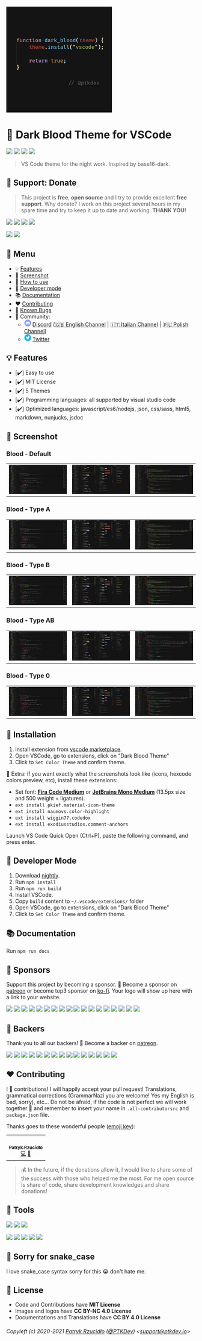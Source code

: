 [![Dark Blood Theme for VSCode](https://raw.githubusercontent.com/ptkdev/vscode-theme-dark-blood/master/.github/assets/dark-blood-theme.png)](https://marketplace.visualstudio.com/items?itemName=ptkdev.dark-blood-theme)

# 🎨 Dark Blood Theme for VSCode

[![](https://img.shields.io/badge/version-v2.0.6-lightgrey.svg)](https://github.com/ptkdev/vscode-theme-dark-blood/releases) [![](https://img.shields.io/badge/license-MIT-brightgreen.svg)](https://github.com/ptkdev/vscode-theme-dark-blood/blob/master/LICENSE.md) [![](https://img.shields.io/badge/ES-9-F7DF1E.svg)](https://wikipedia.org/wiki/ECMAScript) [![](https://snyk.io/test/github/ptkdev/vscode-theme-dark-blood/badge.svg)](https://snyk.io/test/github/ptkdev/vscode-theme-dark-blood)

> VS Code theme for the night work. Inspired by base16-dark.

## 🎁 Support: Donate
> This project is **free**, **open source** and I try to provide excellent **free support**. Why donate? I work on this project several hours in my spare time and try to keep it up to date and working. **THANK YOU!**

[![](https://img.shields.io/badge/donate-paypal-005EA6.svg)](https://www.paypal.me/ptkdev) [![](https://img.shields.io/badge/donate-patreon-F87668.svg)](https://www.patreon.com/ptkdev) [![](https://img.shields.io/badge/donate-sponsors-ea4aaa.svg)](https://github.com/sponsors/ptkdev/)  [![](https://img.shields.io/badge/donate-ko--fi-29abe0.svg)](https://ko-fi.com/ptkdev)

![](https://img.shields.io/badge/bitcoin-35jQmZCy4nsxoMM3QPFrnZePDVhdKaHMRH-E38B29.svg) ![](https://img.shields.io/badge/ethereum-0x8b8171661bEb032828e82baBb0B5B98Ba8fBEBFc-4E8EE9.svg)

## 📎 Menu
- 💡 [Features](#-features)
- 👔 [Screenshot](#-screenshot)
- 🚀 [How to use](#-installation)
- 🔨 [Developer mode](#-developer-mode)
- 📚 [Documentation](#-documentation)
- ❤️ [Contributing](#-contributing)
- 🐛 [Known Bugs](https://github.com/ptkdev/vscode-theme-dark-blood/issues?q=is%3Aopen+is%3Aissue+label%3Abug)
- 🍻 Community:
  - <img src="https://raw.githubusercontent.com/ptkdev/vscode-theme-dark-blood/master/.github/assets/social_discord.png" height="18px"> [Discord](http://discord.ptkdev.io) ([🇬🇧 English Channel](https://discord.gg/4zW4KNz) | [🇮🇹 Italian Channel](https://discord.gg/4vggHge) | [🇵🇱 Polish Channel](https://discord.gg/exnyeD4))
  - <img src="https://raw.githubusercontent.com/ptkdev/vscode-theme-dark-blood/master/.github/assets/social_twitter.png" height="18px"> [Twitter](http://twitter.ptkdev.io)

## 💡 Features
* [✔️] Easy to use
* [✔️] MIT License
* [✔️] 5 Themes
* [✔️] Programming languages: all supported by visual studio code
* [✔️] Optimized languages: javascript/es6/nodejs, json, css/sass, html5, markdown, nunjucks, jsdoc

## 👔 Screenshot

### Blood - Default
<table>
	<tr>
		<td width="30%"><a href="https://raw.githubusercontent.com/ptkdev/vscode-theme-dark-blood/master/.github/assets/notype-1.png"><img width="100%" src="https://raw.githubusercontent.com/ptkdev/vscode-theme-dark-blood/master/.github/assets/notype-1.png"></a></td>
		<td width="30%"><a href="https://raw.githubusercontent.com/ptkdev/vscode-theme-dark-blood/master/.github/assets/notype-2.png"><img width="100%" src="https://raw.githubusercontent.com/ptkdev/vscode-theme-dark-blood/master/.github/assets/notype-2.png"></a></td>
		<td width="30%"><a href="https://raw.githubusercontent.com/ptkdev/vscode-theme-dark-blood/master/.github/assets/notype-3.png"><img width="100%" src="https://raw.githubusercontent.com/ptkdev/vscode-theme-dark-blood/master/.github/assets/notype-3.png"></a></td>
	</tr>
</table>

### Blood - Type A
<table>
	<tr>
		<td width="30%"><a href="https://raw.githubusercontent.com/ptkdev/vscode-theme-dark-blood/master/.github/assets/type-a-1.png"><img width="100%" src="https://raw.githubusercontent.com/ptkdev/vscode-theme-dark-blood/master/.github/assets/type-a-1.png"></a></td>
		<td width="30%"><a href="https://raw.githubusercontent.com/ptkdev/vscode-theme-dark-blood/master/.github/assets/type-a-2.png"><img width="100%" src="https://raw.githubusercontent.com/ptkdev/vscode-theme-dark-blood/master/.github/assets/type-a-2.png"></a></td>
		<td width="30%"><a href="https://raw.githubusercontent.com/ptkdev/vscode-theme-dark-blood/master/.github/assets/type-a-3.png"><img width="100%" src="https://raw.githubusercontent.com/ptkdev/vscode-theme-dark-blood/master/.github/assets/type-a-3.png"></a></td>
	</tr>
</table>

### Blood - Type B
<table>
	<tr>
		<td width="30%"><a href="https://raw.githubusercontent.com/ptkdev/vscode-theme-dark-blood/master/.github/assets/type-b-1.png"><img width="100%" src="https://raw.githubusercontent.com/ptkdev/vscode-theme-dark-blood/master/.github/assets/type-b-1.png"></a></td>
		<td width="30%"><a href="https://raw.githubusercontent.com/ptkdev/vscode-theme-dark-blood/master/.github/assets/type-b-2.png"><img width="100%" src="https://raw.githubusercontent.com/ptkdev/vscode-theme-dark-blood/master/.github/assets/type-b-2.png"></a></td>
		<td width="30%"><a href="https://raw.githubusercontent.com/ptkdev/vscode-theme-dark-blood/master/.github/assets/type-b-3.png"><img width="100%" src="https://raw.githubusercontent.com/ptkdev/vscode-theme-dark-blood/master/.github/assets/type-b-3.png"></a></td>
	</tr>
</table>

### Blood - Type AB
<table>
	<tr>
		<td width="30%"><a href="https://raw.githubusercontent.com/ptkdev/vscode-theme-dark-blood/master/.github/assets/type-ab-1.png"><img width="100%" src="https://raw.githubusercontent.com/ptkdev/vscode-theme-dark-blood/master/.github/assets/type-ab-1.png"></a></td>
		<td width="30%"><a href="https://raw.githubusercontent.com/ptkdev/vscode-theme-dark-blood/master/.github/assets/type-ab-2.png"><img width="100%" src="https://raw.githubusercontent.com/ptkdev/vscode-theme-dark-blood/master/.github/assets/type-ab-2.png"></a></td>
		<td width="30%"><a href="https://raw.githubusercontent.com/ptkdev/vscode-theme-dark-blood/master/.github/assets/type-ab-3.png"><img width="100%" src="https://raw.githubusercontent.com/ptkdev/vscode-theme-dark-blood/master/.github/assets/type-ab-3.png"></a></td>
	</tr>
</table>

### Blood - Type 0
<table>
	<tr>
		<td width="30%"><a href="https://raw.githubusercontent.com/ptkdev/vscode-theme-dark-blood/master/.github/assets/type-zero-1.png"><img width="100%" src="https://raw.githubusercontent.com/ptkdev/vscode-theme-dark-blood/master/.github/assets/type-zero-1.png"></a></td>
		<td width="30%"><a href="https://raw.githubusercontent.com/ptkdev/vscode-theme-dark-blood/master/.github/assets/type-zero-2.png"><img width="100%" src="https://raw.githubusercontent.com/ptkdev/vscode-theme-dark-blood/master/.github/assets/type-zero-2.png"></a></td>
		<td width="30%"><a href="https://raw.githubusercontent.com/ptkdev/vscode-theme-dark-blood/master/.github/assets/type-zero-3.png"><img width="100%" src="https://raw.githubusercontent.com/ptkdev/vscode-theme-dark-blood/master/.github/assets/type-zero-3.png"></a></td>
	</tr>
</table>

## 🚀 Installation
1. Install extension from [vscode marketplace](https://marketplace.visualstudio.com/items?itemName=ptkdev.dark-blood-theme).
2. Open VSCode, go to extensions, click on "Dark Blood Theme"
3. Click to `Set Color Theme` and confirm theme.

🧩 Extra: if you want exactly what the screenshots look like (icons, hexcode colors preview, etc), install these extensions:
- Set font: **[Fira Code Medium](https://github.com/tonsky/FiraCode/wiki/VS-Code-Instructions)** or **[JetBrains Mono Medium](https://www.jetbrains.com/lp/mono/#how-to-install)** (13.5px size and 500 weight + ligatures).
- `ext install pkief.material-icon-theme`
- `ext install naumovs.color-highlight`
- `ext install wiggin77.codedox`
- `ext install exodiusstudios.comment-anchors`

Launch VS Code Quick Open (Ctrl+P), paste the following command, and press enter.

## 🔨 Developer Mode
1. Download [nightly](https://github.com/ptkdev/vscode-theme-dark-blood/archive/nightly.zip).
2. Run `npm install`
3. Run `npm run build`
4. Install VSCode.
5. Copy `build` content to `~/.vscode/extensions/` folder
6. Open VSCode, go to extensions, click on "Dark Blood Theme"
7. Click to `Set Color Theme` and confirm theme.

## 📚 Documentation
Run `npm run docs`

## 👑 Sponsors
Support this project by becoming a sponsor. 🙏 Become a sponsor on [patreon](https://www.patreon.com/join/ptkdev) or become top3 sponsor on [ko-fi](https://ko-fi.com/ptkdev). Your logo will show up here with a link to your website.

[![](https://api.ptkdev.io/backers/sponsor1.png)](https://api.ptkdev.io/backers/sponsor1.html) [![](https://api.ptkdev.io/backers/sponsor2.png)](https://api.ptkdev.io/backers/sponsor2.html) [![](https://api.ptkdev.io/backers/sponsor-kofi1.png)](https://api.ptkdev.io/backers/sponsor-kofi1.html) [![](https://api.ptkdev.io/backers/sponsor-kofi2.png)](https://api.ptkdev.io/backers/sponsor-kofi2.html) [![](https://api.ptkdev.io/backers/sponsor-kofi3.png)](https://api.ptkdev.io/backers/sponsor-kofi3.html) [![](https://api.ptkdev.io/backers/sponsor3.png)](https://api.ptkdev.io/backers/sponsor3.html) [![](https://api.ptkdev.io/backers/sponsor4.png)](https://api.ptkdev.io/backers/sponsor4.html) [![](https://api.ptkdev.io/backers/sponsor5.png)](https://api.ptkdev.io/backers/sponsor5.html) [![](https://api.ptkdev.io/backers/sponsor6.png)](https://api.ptkdev.io/backers/sponsor6.html) [![](https://api.ptkdev.io/backers/sponsor7.png)](https://api.ptkdev.io/backers/sponsor7.html) [![](https://api.ptkdev.io/backers/sponsor8.png)](https://api.ptkdev.io/backers/sponsor8.html) [![](https://api.ptkdev.io/backers/sponsor9.png)](https://api.ptkdev.io/backers/sponsor9.html) [![](https://api.ptkdev.io/backers/sponsor10.png)](https://api.ptkdev.io/backers/sponsor10.html) [![](https://api.ptkdev.io/backers/sponsor11.png)](https://api.ptkdev.io/backers/sponsor11.html) [![](https://api.ptkdev.io/backers/sponsor12.png)](https://api.ptkdev.io/backers/sponsor12.html) [![](https://api.ptkdev.io/backers/sponsor13.png)](https://api.ptkdev.io/backers/sponsor13.html) [![](https://api.ptkdev.io/backers/sponsor14.png)](https://api.ptkdev.io/backers/sponsor14.html) [![](https://api.ptkdev.io/backers/sponsor15.png)](https://api.ptkdev.io/backers/sponsor15.html)

## 🦄 Backers
Thank you to all our backers! 🙏 Become a backer on [patreon](https://www.patreon.com/join/ptkdev).

[![](https://api.ptkdev.io/backers/backer1.png)](https://api.ptkdev.io/backers/backer1.html) [![](https://api.ptkdev.io/backers/backer2.png)](https://api.ptkdev.io/backers/backer2.html) [![](https://api.ptkdev.io/backers/backer3.png)](https://api.ptkdev.io/backers/backer3.html) [![](https://api.ptkdev.io/backers/backer4.png)](https://api.ptkdev.io/backers/backer4.html) [![](https://api.ptkdev.io/backers/backer5.png)](https://api.ptkdev.io/backers/backer5.html) [![](https://api.ptkdev.io/backers/backer6.png)](https://api.ptkdev.io/backers/backer6.html) [![](https://api.ptkdev.io/backers/backer7.png)](https://api.ptkdev.io/backers/backer7.html) [![](https://api.ptkdev.io/backers/backer8.png)](https://api.ptkdev.io/backers/backer8.html) [![](https://api.ptkdev.io/backers/backer9.png)](https://api.ptkdev.io/backers/backer9.html) [![](https://api.ptkdev.io/backers/backer10.png)](https://api.ptkdev.io/backers/backer10.html) [![](https://api.ptkdev.io/backers/backer11.png)](https://api.ptkdev.io/backers/backer11.html) [![](https://api.ptkdev.io/backers/backer12.png)](https://api.ptkdev.io/backers/backer12.html) [![](https://api.ptkdev.io/backers/backer13.png)](https://api.ptkdev.io/backers/backer13.html) [![](https://api.ptkdev.io/backers/backer14.png)](https://api.ptkdev.io/backers/backer14.html) [![](https://api.ptkdev.io/backers/backer15.png)](https://api.ptkdev.io/backers/backer15.html)

## ❤️ Contributing
I 💟 contributions! I will happily accept your pull request! Translations, grammatical corrections (GrammarNazi you are welcome! Yes my English is bad, sorry), etc... Do not be afraid, if the code is not perfect we will work together 👯 and remember to insert your name in `.all-contributorsrc` and `package.json` file.

Thanks goes to these wonderful people ([emoji key](https://allcontributors.org/docs/en/emoji-key)):

<!-- ALL-CONTRIBUTORS-LIST:START -->
<!-- prettier-ignore-start -->
<!-- markdownlint-disable -->
<table>
  <tr>
    <td align="center"><a href="https://ptk.dev"><img src="https://avatars1.githubusercontent.com/u/442844?v=4" width="100px;" alt=""/><br /><sub><b>Patryk Rzucidło</b></sub></a><br /><a href="https://github.com/ptkdev/vscode-theme-dark-blood/commits?author=ptkdev" title="Code">💻</a> <a href="#design-ptkdev" title="Design">🎨</a></td>
  </tr>
</table>

<!-- markdownlint-enable -->
<!-- prettier-ignore-end -->
<!-- ALL-CONTRIBUTORS-LIST:END -->

> 💰 In the future, if the donations allow it, I would like to share some of the success with those who helped me the most. For me open source is share of code, share development knowledges and share donations!

## 📲 Tools
[![](https://img.shields.io/badge/portfolio-ptkdev-000000.svg)](https://ptk.dev/)
[![](https://img.shields.io/badge/app-meingifs-E1215B.svg)](https://meingifs.pics/)
[![](https://img.shields.io/badge/stickers-ptkdev-128C7E.svg)](https://stickers.ptkdev.io/)

[![](https://img.shields.io/badge/app-social%20manager%20tools-ff7f19.svg)](http://socialmanager.tools/)
[![](https://img.shields.io/badge/api-instagram%20bot-895a4d.svg)](https://github.com/ptkdev/vscode-theme-dark-blood)
[![](https://img.shields.io/badge/api-twitter%20bot-21B7F4.svg)](https://github.com/social-manager-tools/socialmanagertools-twbot)
[![](https://img.shields.io/badge/api-facebook%20bot-3b5998.svg)](https://github.com/social-manager-tools/socialmanagertools-fbbot)
[![](https://img.shields.io/badge/telegram%20bot-feed%20rss%20for%20wordpress%20&amp;%20medium-00AB6C.svg)](https://github.com/social-manager-tools/socialmanagertools-tgbot)

## 🐍 Sorry for snake_case
I love snake_case syntax sorry for this 😭 don't hate me.

## 💫 License
* Code and Contributions have **MIT License**
* Images and logos have **CC BY-NC 4.0 License**
* Documentations and Translations have **CC BY 4.0 License**

###### Copyleft (c) 2020-2021 [Patryk Rzucidło](https://ptk.dev) ([@PTKDev](https://twitter.com/ptkdev)) <[support@ptkdev.io](mailto:support@ptkdev.io)>